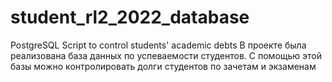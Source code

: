 # student_rl2_2022_database
PostgreSQL Script to control students' academic debts
 В проекте была реализована база данных по успеваемости студентов. С помощью этой базы можно контролировать долги студентов по зачетам и экзаменам
